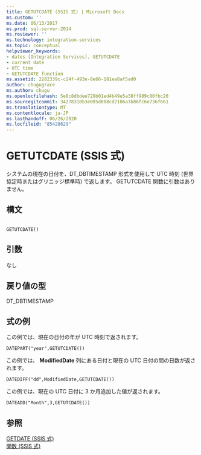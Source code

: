 ```yaml
---
title: GETUTCDATE (SSIS 式) | Microsoft Docs
ms.custom: ''
ms.date: 06/13/2017
ms.prod: sql-server-2014
ms.reviewer: ''
ms.technology: integration-services
ms.topic: conceptual
helpviewer_keywords:
- dates [Integration Services], GETUTCDATE
- current date
- UTC time
- GETUTCDATE function
ms.assetid: 2282339c-c24f-493e-8e66-181ea8af5ad0
author: chugugrace
ms.author: chugu
ms.openlocfilehash: 5e8c8dbdee729b01ed4b49e5a38ff989c80fbc20
ms.sourcegitcommit: 34278310b3e005d008cd2106a7b86fc6e736f661
ms.translationtype: MT
ms.contentlocale: ja-JP
ms.lasthandoff: 06/26/2020
ms.locfileid: "85428629"
---
```

# <a name="getutcdate-ssis-expression"></a>GETUTCDATE (SSIS 式)
  システムの現在の日付を、DT_DBTIMESTAMP 形式を使用して UTC 時刻 (世界協定時またはグリニッジ標準時) で返します。 GETUTCDATE 関数に引数はありません。  
  
## <a name="syntax"></a>構文  
  
```  
  
GETUTCDATE()  
```  
  
## <a name="arguments"></a>引数  
 なし  
  
## <a name="result-types"></a>戻り値の型  
 DT_DBTIMESTAMP  
  
## <a name="expression-examples"></a>式の例  
 この例では、現在の日付の年が UTC 時刻で返されます。  
  
```  
DATEPART("year",GETUTCDATE())  
```  
  
 この例では、 **ModifiedDate** 列にある日付と現在の UTC 日付の間の日数が返されます。  
  
```  
DATEDIFF("dd",ModifiedDate,GETUTCDATE())  
```  
  
 この例では、現在の UTC 日付に 3 か月追加した値が返されます。  
  
```  
DATEADD("Month",3,GETUTCDATE())  
```  
  
## <a name="see-also"></a>参照  
 [GETDATE (SSIS 式)](getdate-ssis-expression.md)   
 [関数 (SSIS 式)](functions-ssis-expression.md)  
  
  
